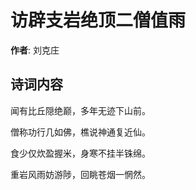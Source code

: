 # 访辟支岩绝顶二僧值雨

**作者**: 刘克庄

## 诗词内容

闻有比丘隠绝巅，多年无迹下山前。

僧称功行几如佛，樵说神通复近仙。

食少仅炊盈握米，身寒不挂半铢绵。

重岩风雨妨游陟，回眺苍烟一惘然。

